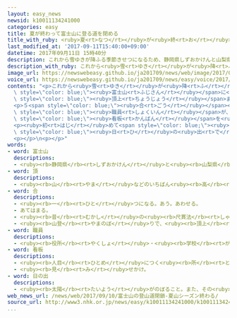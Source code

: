 ```yaml
---
layout: easy_news
newsid: k10011134241000
categories: easy
title: 夏が終わって富士山に登る道を閉める
title_with_ruby: <ruby>夏<rt>なつ</rt></ruby>が<ruby>終<rt>お</rt></ruby>わって<ruby>富士山<rt>ふじさん</rt></ruby>に<ruby>登<rt>のぼ</rt></ruby>る<ruby>道<rt>みち</rt></ruby>を<ruby>閉<rt>し</rt></ruby>める
last_modified_at: '2017-09-11T15:40:00+09:00'
datetime: 2017年09月11日 15時40分
description: これから雪ゆきが降ふる季節きせつになるため、静岡県しずおかけんと山梨県やまなしけんでは富士山ふじさんに登のぼる４つの道みちを閉しめました。
description_with_ruby: これから<ruby>雪<rt>ゆき</rt></ruby>が<ruby>降<rt>ふ</rt></ruby>る<ruby>季節<rt>きせつ</rt></ruby>になるため、<ruby>静岡県<rt>しずおかけん</rt></ruby>と<ruby>山梨県<rt>やまなしけん</rt></ruby>では<ruby>富士山<rt>ふじさん</rt></ruby>に<ruby>登<rt>のぼ</rt></ruby>る４つの<ruby>道<rt>みち</rt></ruby>を<ruby>閉<rt>し</rt></ruby>めました。
image_url: https://newswebeasy.github.io/ja201709/news/web/image/2017/09/11/k10011134241000.jpg
voice_url: https://newswebeasy.github.io/ja201709/news/easy/voice/2017/09/11/k10011134241000.mp3
contents: "<p>これから<ruby>雪<rt>ゆき</rt></ruby>が<ruby>降<rt>ふ</rt></ruby>る<ruby>季節<rt>きせつ</rt></ruby>になるため、<ruby>静岡県<rt>しずおかけん</rt></ruby>と<ruby>山梨県<rt>やまなしけん</rt></ruby>では<span\
  \ style=\"color: blue;\"><ruby>富士山<rt>ふじさん</rt></ruby></span>に<ruby>登<rt>のぼ</rt></ruby>る４つの<ruby>道<rt>みち</rt></ruby>を<ruby>閉<rt>し</rt></ruby>めました。１１<ruby>日<rt>にち</rt></ruby>から、<span\
  \ style=\"color: blue;\"><ruby>頂上<rt>ちょうじょう</rt></ruby></span>まで<ruby>登<rt>のぼ</rt></ruby>ることができなくなりました。</p>\n\
  <p>５<span style=\"color: blue;\"><ruby>合<rt>ごう</rt></ruby></span><ruby>目<rt>め</rt></ruby>の<ruby>須走口<rt>すばしりぐち</rt></ruby>という<ruby>入<rt>い</rt></ruby>り<ruby>口<rt>ぐち</rt></ruby>では、<ruby>１０日<rt>とおか</rt></ruby><ruby>午後<rt>ごご</rt></ruby>５<ruby>時<rt>じ</rt></ruby>ごろ<ruby>静岡県<rt>しずおかけん</rt></ruby>の<span\
  \ style=\"color: blue;\"><ruby>職員<rt>しょくいん</rt></ruby></span>が、<ruby>道<rt>みち</rt></ruby>を<ruby>閉<rt>し</rt></ruby>めたことを<ruby>知<rt>し</rt></ruby>らせる<span\
  \ style=\"color: blue;\"><ruby>看板<rt>かんばん</rt></ruby></span>を<ruby>置<rt>お</rt></ruby>きました。<ruby>静岡県<rt>しずおかけん</rt></ruby>から<ruby>登<rt>のぼ</rt></ruby>るほかの２つの<ruby>道<rt>みち</rt></ruby>と、<ruby>山梨県<rt>やまなしけん</rt></ruby>から<ruby>登<rt>のぼ</rt></ruby>る<ruby>道<rt>みち</rt></ruby>も<ruby>閉<rt>し</rt></ruby>めました。</p>\n\
  <p><ruby>初<rt>はじ</rt></ruby>めて<span style=\"color: blue;\"><ruby>富士山<rt>ふじさん</rt></ruby></span>に<ruby>登<rt>のぼ</rt></ruby>った７３<ruby>歳<rt>さい</rt></ruby>の<ruby>男性<rt>だんせい</rt></ruby>は「<ruby>朝<rt>あさ</rt></ruby>、<span\
  \ style=\"color: blue;\"><ruby>日<rt>ひ</rt></ruby>の<ruby>出<rt>で</rt></ruby></span>を<ruby>見<rt>み</rt></ruby>ることができてよかったです。８０<ruby>歳<rt>さい</rt></ruby>になったらまた<ruby>登<rt>のぼ</rt></ruby>りたいと<ruby>思<rt>おも</rt></ruby>います」と<ruby>話<rt>はな</rt></ruby>していました。</p>\n\
  <p></p>\n<p></p>"
words:
- word: 富士山
  descriptions:
  - <ruby><rb>静岡県</rb><rt>しずおかけん</rt></ruby>と<ruby><rb>山梨県</rb><rt>やまなしけん</rt></ruby>の<ruby><rb>境</rb><rt>さかい</rt></ruby>にある、<ruby><rb>日本一</rb><rt>にっぽんいち</rt></ruby><ruby><rb>高</rb><rt>たか</rt></ruby>い<ruby><rb>山</rb><rt>やま</rt></ruby>。<ruby><rb>高</rb><rt>たか</rt></ruby>さは３７７６メートル。<ruby><rb>江戸時代</rb><rt>えどじだい</rt></ruby>に<ruby><rb>大</rb><rt>おお</rt></ruby>きな<ruby><rb>噴火</rb><rt>ふんか</rt></ruby>があった。
- word: 頂
  descriptions:
  - <ruby><rb>山</rb><rt>やま</rt></ruby>などのいちばん<ruby><rb>高</rb><rt>たか</rt></ruby>い<ruby><rb>所</rb><rt>ところ</rt></ruby>。<ruby><rb>頂上</rb><rt>ちょうじょう</rt></ruby>。
- word: 合
  descriptions:
  - <ruby><rb>一</rb><rt>ひと</rt></ruby>つになる。あう。あわせる。
  - あてはまる。
  - <ruby><rb>昔</rb><rt>むかし</rt></ruby>の<ruby><rb>尺貫法</rb><rt>しゃっかんほう</rt></ruby>で、<ruby><rb>量</rb><rt>りょう</rt></ruby>の<ruby><rb>単位</rb><rt>たんい</rt></ruby>の<ruby><rb>一</rb><rt>ひと</rt></ruby>つ。１<ruby><rb>合</rb><rt>ごう</rt></ruby>は、１<ruby><rb>升</rb><rt>しょう</rt></ruby>の１０<ruby><rb>分</rb><rt>ぶん</rt></ruby>の１で、<ruby><rb>約</rb><rt>やく</rt></ruby>０・１８リットル。
  - <ruby><rb>山登</rb><rt>やまのぼ</rt></ruby>りで、<ruby><rb>頂上</rb><rt>ちょうじょう</rt></ruby>までの<ruby><rb>高</rb><rt>たか</rt></ruby>さを１０に<ruby><rb>分</rb><rt>わ</rt></ruby>けたもの。
- word: 職員
  descriptions:
  - <ruby><rb>役所</rb><rt>やくしょ</rt></ruby>・<ruby><rb>学校</rb><rt>がっこう</rt></ruby>・<ruby><rb>団体</rb><rt>だんたい</rt></ruby>などに<ruby><rb>勤</rb><rt>つと</rt></ruby>めている<ruby><rb>人</rb><rt>ひと</rt></ruby>。
- word: 看板
  descriptions:
  - <ruby><rb>人目</rb><rt>ひとめ</rt></ruby>につく<ruby><rb>所</rb><rt>ところ</rt></ruby>に、<ruby><rb>店</rb><rt>みせ</rt></ruby>の<ruby><rb>名前</rb><rt>なまえ</rt></ruby>や<ruby><rb>商品</rb><rt>しょうひん</rt></ruby>の<ruby><rb>名前</rb><rt>なまえ</rt></ruby>などを<ruby><rb>書</rb><rt>か</rt></ruby>いて、<ruby><rb>出</rb><rt>だ</rt></ruby>しておくもの。
  - <ruby><rb>見</rb><rt>み</rt></ruby>せかけ。
- word: 日の出
  descriptions:
  - <ruby><rb>太陽</rb><rt>たいよう</rt></ruby>がのぼること。また、その<ruby><rb>時刻</rb><rt>じこく</rt></ruby>。
web_news_url: /news/web/2017/09/10/富士山の登山道閉鎖-夏山シーズン終わる/
source_url: http://www3.nhk.or.jp/news/easy/k10011134241000/k10011134241000.html
...
```

